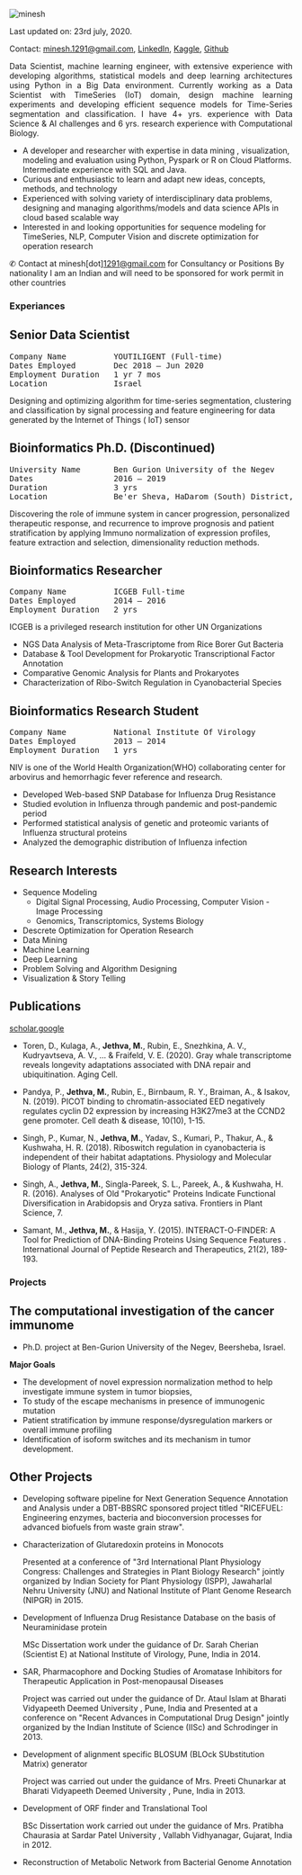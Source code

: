 <!-- # Jethva Minesh -->
![minesh](https://i1.rgstatic.net/ii/profile.image/427134570242050-1478848225155_Q128/Minesh_Jethva2.jpg)

Last updated on: 23rd july, 2020.

Contact: minesh.1291@gmail.com, [LinkedIn](https://www.linkedin.com/in/mineshjethva/), [Kaggle](https://www.kaggle.com/mineshjethva), [Github](https://github.com/minesh1291)

<p style='text-align: justify;'>
Data Scientist, machine learning engineer, with extensive experience with developing algorithms, statistical models and deep learning architectures using Python in a Big Data environment. Currently working as a Data Scientist with TimeSeries (IoT) domain, design machine learning experiments and developing efficient sequence models for Time-Series segmentation and classification. I have 4+ yrs. experience with Data Science & AI challenges and 6 yrs. research experience with Computational Biology.
</p>

- A developer and researcher with expertise in data mining , visualization, modeling and evaluation using Python, Pyspark or R on Cloud Platforms. Intermediate experience with SQL and Java.
- Curious and enthusiastic to learn and adapt new ideas, concepts, methods, and technology
- Experienced with solving variety of interdisciplinary data problems, designing and managing algorithms/models and data science APIs in cloud based scalable way
- Interested in and looking opportunities for sequence modeling for TimeSeries, NLP, Computer Vision and discrete optimization for operation research

✆ Contact at minesh[dot]1291@gmail.com for Consultancy or Positions
By nationality I am an Indian and will need to be sponsored for work permit in other countries


### Experiances

## Senior Data Scientist
<pre>
Company Name          YOUTILIGENT (Full-time)
Dates Employed        Dec 2018 – Jun 2020
Employment Duration   1 yr 7 mos
Location              Israel
</pre>
Designing and optimizing algorithm for time-series segmentation, clustering and classification by signal processing and feature engineering for data generated by the Internet of Things ( IoT) sensor

## Bioinformatics Ph.D. (Discontinued)
<pre>
University Name       Ben Gurion University of the Negev
Dates                 2016 – 2019
Duration              3 yrs
Location              Be'er Sheva, HaDarom (South) District, Israel
</pre>
Discovering the role of immune system in cancer progression, personalized therapeutic response, and recurrence to improve prognosis and patient stratification by applying Immuno normalization of expression profiles, feature extraction and selection, dimensionality reduction methods.

## Bioinformatics Researcher
<pre>
Company Name          ICGEB Full-time
Dates Employed        2014 – 2016
Employment Duration   2 yrs
</pre>

ICGEB is a privileged research institution for other UN Organizations
- NGS Data Analysis of Meta-Trascriptome from Rice Borer Gut Bacteria
- Database & Tool Development for Prokaryotic Transcriptional Factor Annotation
- Comparative Genomic Analysis for Plants and Prokaryotes
- Characterization of Ribo-Switch Regulation in Cyanobacterial Species

## Bioinformatics Research Student
<pre>
Company Name          National Institute Of Virology
Dates Employed        2013 – 2014
Employment Duration   1 yrs
</pre>

NIV is one of the World Health Organization(WHO) collaborating center for arbovirus and hemorrhagic fever reference and research.
- Developed Web-based SNP Database for Influenza Drug Resistance
- Studied evolution in Influenza through pandemic and post-pandemic period
- Performed statistical analysis of genetic and proteomic variants of Influenza structural proteins
- Analyzed the demographic distribution of Influenza infection



## Research Interests 

- Sequence Modeling
  - Digital Signal Processing, Audio Processing, Computer Vision - Image Processing
  - Genomics, Transcriptomics, Systems Biology
- Descrete Optimization for Operation Research
- Data Mining
- Machine Learning
- Deep Learning
- Problem Solving and Algorithm Designing
- Visualization & Story Telling

## Publications
[scholar.google](https://scholar.google.co.in/citations?user=4xhv6iYAAAAJ)

- Toren, D., Kulaga, A., <b>Jethva, M.</b>, Rubin, E., Snezhkina, A. V., Kudryavtseva, A. V., ... & Fraifeld, V. E. (2020). Gray whale transcriptome reveals longevity adaptations associated with DNA repair and ubiquitination. Aging Cell.

- Pandya, P., <b>Jethva, M.</b>, Rubin, E., Birnbaum, R. Y., Braiman, A., & Isakov, N. (2019). PICOT binding to chromatin-associated EED negatively regulates cyclin D2 expression by increasing H3K27me3 at the CCND2 gene promoter. Cell death & disease, 10(10), 1-15.

- Singh, P., Kumar, N., <b>Jethva, M.</b>, Yadav, S., Kumari, P., Thakur, A., & Kushwaha, H. R. (2018). Riboswitch regulation in cyanobacteria is independent of their habitat adaptations. Physiology and Molecular Biology of Plants, 24(2), 315-324.

- Singh, A., <b>Jethva, M.</b>, Singla-Pareek, S. L., Pareek, A., & Kushwaha, H. R. (2016). Analyses of Old "Prokaryotic" Proteins Indicate Functional Diversification in Arabidopsis and Oryza sativa. Frontiers in Plant Science, 7. 

- Samant, M., <b>Jethva, M.</b>, & Hasija, Y. (2015). INTERACT-O-FINDER: A Tool for Prediction of DNA-Binding Proteins Using Sequence Features . International Journal of Peptide Research and Therapeutics, 21(2), 189-193. 

### Projects

## The computational investigation of the cancer immunome
* Ph.D. project at Ben-Gurion University of the Negev, Beersheba, Israel.	

**Major Goals**
- The development of novel expression normalization method to help investigate immune system in tumor biopsies,
- To study of the escape mechanisms in presence of immunogenic mutation
- Patient stratification by immune response/dysregulation markers or overall immune profiling 
- Identification of isoform switches and its mechanism in tumor development.

## Other Projects

* Developing software pipeline for Next Generation Sequence Annotation and Analysis under a DBT-BBSRC sponsored project titled "RICEFUEL: Engineering enzymes, bacteria and bioconversion processes for advanced biofuels from waste grain straw". 

* Characterization of Glutaredoxin proteins in Monocots 

  Presented at a conference of "3rd International Plant Physiology Congress: Challenges and Strategies in Plant Biology Research" jointly organized by Indian Society for Plant Physiology (ISPP), Jawaharlal Nehru University (JNU) and National Institute of Plant Genome Research (NIPGR) in 2015.	

* Development of Influenza Drug Resistance Database on the basis of Neuraminidase protein
 
  MSc Dissertation work under the guidance of Dr. Sarah Cherian (Scientist E) at National Institute of Virology, Pune, India in 2014.	


* SAR, Pharmacophore and Docking Studies of Aromatase Inhibitors for Therapeutic Application in Post-menopausal Diseases  
  
  Project was carried out under the guidance of Dr. Ataul Islam at Bharati Vidyapeeth Deemed University , Pune, India and Presented at a conference on "Recent Advances in Computational Drug Design" jointly organized by the Indian Institute of Science (IISc) and Schrodinger in 2013.	


* Development of alignment specific BLOSUM (BLOck SUbstitution Matrix) generator  

  Project was carried out under the guidance of Mrs. Preeti Chunarkar at Bharati Vidyapeeth Deemed University , Pune, India in 2013.	


* Development of ORF finder and Translational Tool 
  
  BSc Dissertation work carried out under the guidance of Mrs. Pratibha Chaurasia at Sardar Patel University , Vallabh Vidhyanagar, Gujarat, India in 2012.	

* Reconstruction of Metabolic Network from Bacterial Genome Annotation


